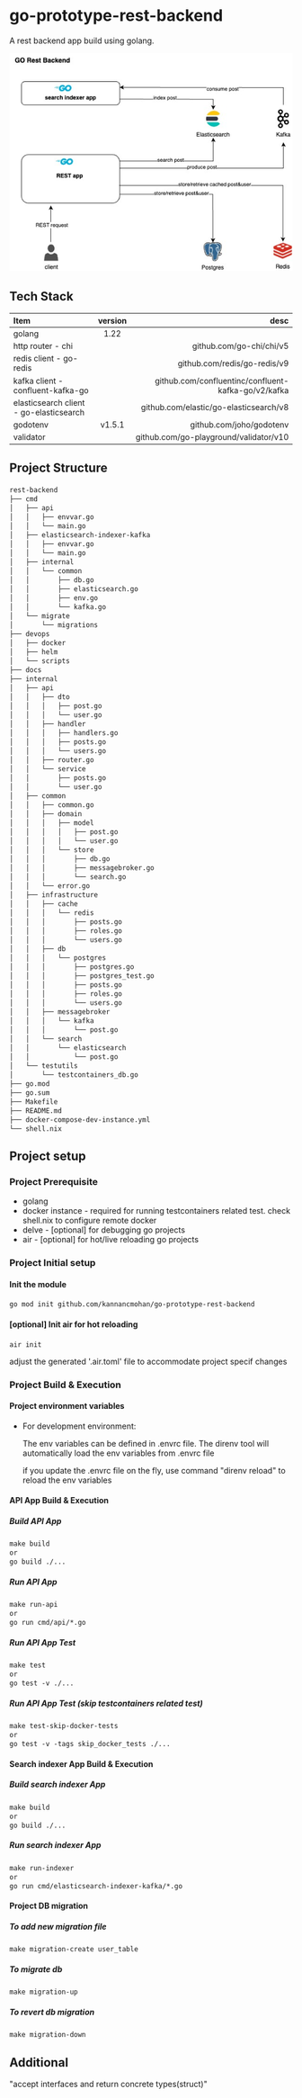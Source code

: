 # go-prototype-rest-backend
A rest backend app build using golang.

![High Level arch diagram](./docs/images/go_rest_backend_app_arch.jpg "GO rest application")

## Tech Stack 
| Item                                       | version  | desc                                                |
| :----------------------------------------- | :------: | --------------------------------------------------: |
| golang                                     |   1.22   |                                                     |
| http router - chi                          |          | github.com/go-chi/chi/v5                            |
| redis client - go-redis                    |          | github.com/redis/go-redis/v9                        |
| kafka client - confluent-kafka-go          |          | github.com/confluentinc/confluent-kafka-go/v2/kafka |
| elasticsearch client - go-elasticsearch    |          | github.com/elastic/go-elasticsearch/v8              |
| godotenv                                   |  v1.5.1  | github.com/joho/godotenv                            |
| validator                                  |          | github.com/go-playground/validator/v10              |

## Project Structure
```
rest-backend
├── cmd
│   ├── api
│   │   ├── envvar.go
│   │   └── main.go
│   ├── elasticsearch-indexer-kafka
│   │   ├── envvar.go
│   │   └── main.go
│   ├── internal
│   │   └── common
│   │       ├── db.go
│   │       ├── elasticsearch.go
│   │       ├── env.go
│   │       └── kafka.go
│   └── migrate
│       └── migrations
├── devops
│   ├── docker
│   ├── helm
│   └── scripts
├── docs
├── internal
│   ├── api
│   │   ├── dto
│   │   │   ├── post.go
│   │   │   └── user.go
│   │   ├── handler
│   │   │   ├── handlers.go
│   │   │   ├── posts.go
│   │   │   └── users.go
│   │   ├── router.go
│   │   └── service
│   │       ├── posts.go
│   │       └── user.go
│   ├── common
│   │   ├── common.go
│   │   ├── domain
│   │   │   ├── model
│   │   │   │   ├── post.go
│   │   │   │   └── user.go
│   │   │   └── store
│   │   │       ├── db.go
│   │   │       ├── messagebroker.go
│   │   │       └── search.go
│   │   └── error.go
│   ├── infrastructure
│   │   ├── cache
│   │   │   └── redis
│   │   │       ├── posts.go
│   │   │       ├── roles.go
│   │   │       └── users.go
│   │   ├── db
│   │   │   └── postgres
│   │   │       ├── postgres.go
│   │   │       ├── postgres_test.go
│   │   │       ├── posts.go
│   │   │       ├── roles.go
│   │   │       └── users.go
│   │   ├── messagebroker
│   │   │   └── kafka
│   │   │       └── post.go
│   │   └── search
│   │       └── elasticsearch
│   │           └── post.go
│   └── testutils
│       └── testcontainers_db.go
├── go.mod
├── go.sum
├── Makefile
├── README.md
├── docker-compose-dev-instance.yml
└── shell.nix
```
## Project setup 

### Project Prerequisite 
* golang
* docker instance - required for running testcontainers related test. check shell.nix to configure remote docker
* delve - [optional] for debugging go projects
* air - [optional] for hot/live reloading go projects

### Project Initial setup

#### Init the module 
```
go mod init github.com/kannancmohan/go-prototype-rest-backend
```

#### [optional] Init air for hot reloading
```
air init
```
adjust the generated '.air.toml' file to accommodate project specif changes

### Project Build & Execution

#### Project environment variables 

* For development environment:

     The env variables can be defined in .envrc file. The direnv tool will automatically load the env variables from .envrc file
     
     if you update the .envrc file on the fly, use command "direnv reload" to reload the env variables

#### API App Build & Execution

##### Build API App
```
make build
or
go build ./...
```

##### Run API App
```
make run-api
or
go run cmd/api/*.go
```

##### Run API App Test
```
make test
or
go test -v ./...
```

##### Run API App Test (skip testcontainers related test)
```
make test-skip-docker-tests
or
go test -v -tags skip_docker_tests ./...
```

#### Search indexer App Build & Execution

##### Build search indexer App
```
make build
or
go build ./...
```

##### Run search indexer App
```
make run-indexer
or
go run cmd/elasticsearch-indexer-kafka/*.go
```

#### Project DB migration
##### To add new migration file

```
make migration-create user_table
```
##### To migrate db

```
make migration-up
```

##### To revert db migration

```
make migration-down
```

## Additional 

"accept interfaces and return concrete types(struct)" 